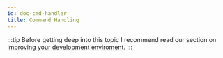 ```yaml
---
id: doc-cmd-handler
title: Command Handling
---
```


:::tip
Before getting deep into this topic I recommend read our section on [improving your development enviroment](/docs/js/s3/dev/doc-dev-nodemon). 
:::